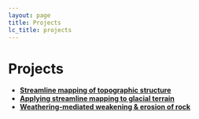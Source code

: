 ```yaml
---
layout: page
title: Projects
lc_title: projects
---
```


# Projects

  * [**Streamline mapping of topographic structure**](Projects/slm)
  * [**Applying streamline mapping to glacial terrain**](Projects/glacial)
  * [**Weathering-mediated weakening & erosion of rock**](Projects/wme)